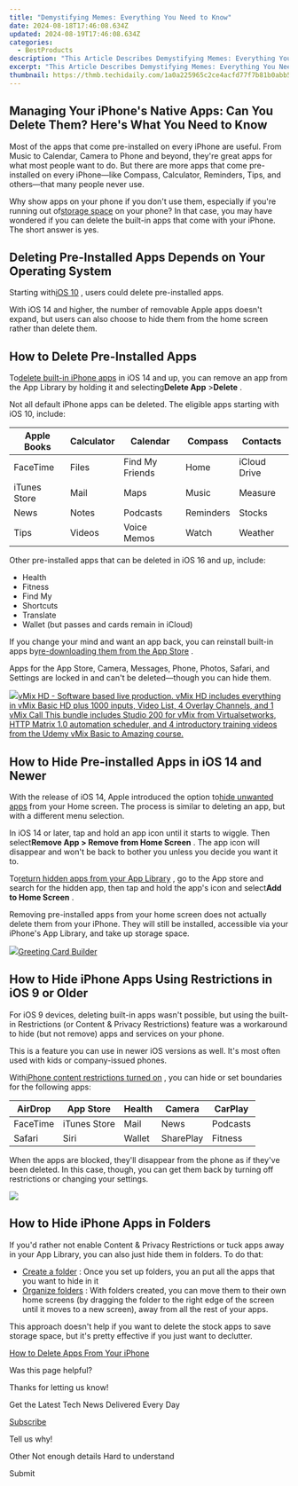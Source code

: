 ```yaml
---
title: "Demystifying Memes: Everything You Need to Know"
date: 2024-08-18T17:46:08.634Z
updated: 2024-08-19T17:46:08.634Z
categories:
  - BestProducts
description: "This Article Describes Demystifying Memes: Everything You Need to Know"
excerpt: "This Article Describes Demystifying Memes: Everything You Need to Know"
thumbnail: https://thmb.techidaily.com/1a0a225965c2ce4acfd77f7b81b0abb5e4b211b4f6a739d5a50d45eaa5fd443d.jpg
---
```


## Managing Your iPhone's Native Apps: Can You Delete Them? Here's What You Need to Know
 Most of the apps that come pre-installed on every iPhone are useful. From Music to Calendar, Camera to Phone and beyond, they're great apps for what most people want to do. But there are more apps that come pre-installed on every iPhone—like Compass, Calculator, Reminders, Tips, and others—that many people never use.

 Why show apps on your phone if you don't use them, especially if you're running out of[storage space](https://www.lifewire.com/update-iphone-with-low-storage-4125574) on your phone? In that case, you may have wondered if you can delete the built-in apps that come with your iPhone. The short answer is yes.

## Deleting Pre-Installed Apps Depends on Your Operating System

 Starting with[iOS 10](https://www.lifewire.com/fantastic-features-ios-10-4053166) , users could delete pre-installed apps.

 With iOS 14 and higher, the number of removable Apple apps doesn't expand, but users can also choose to hide them from the home screen rather than delete them.

## How to Delete Pre-Installed Apps

 To[delete built-in iPhone apps](https://www.lifewire.com/delete-apps-from-iphone-2000648) in iOS 14 and up, you can remove an app from the App Library by holding it and selecting**Delete App** \>**Delete** .

 Not all default iPhone apps can be deleted. The eligible apps starting with iOS 10, include:

| Apple Books  | Calculator | Calendar        | Compass   | Contacts     |
| ------------ | ---------- | --------------- | --------- | ------------ |
| FaceTime     | Files      | Find My Friends | Home      | iCloud Drive |
| iTunes Store | Mail       | Maps            | Music     | Measure      |
| News         | Notes      | Podcasts        | Reminders | Stocks       |
| Tips         | Videos     | Voice Memos     | Watch     | Weather      |

 Other pre-installed apps that can be deleted in iOS 16 and up, include:

* Health
* Fitness
* Find My
* Shortcuts
* Translate
* Wallet (but passes and cards remain in iCloud)

 If you change your mind and want an app back, you can reinstall built-in apps by[re-downloading them from the App Store](https://www.lifewire.com/download-past-iphone-app-purchases-2000371) .

 Apps for the App Store, Camera, Messages, Phone, Photos, Safari, and Settings are locked in and can't be deleted—though you can hide them.

<!-- affiliate ads begin -->
<a href="https://secure.2checkout.com/order/checkout.php?PRODS=4718730&QTY=1&AFFILIATE=108875&CART=1"> <img src="https://secure.avangate.com/images/merchant/ce9a6fb2becc2d235e62b125e9260102/products/copy_vMixCallScreenshot1-large.jpg" border="0">vMix HD - Software based live production. vMix HD includes everything in vMix Basic HD plus 1000 inputs, Video List, 4 Overlay Channels, and 1 vMix Call 
This bundle includes Studio 200 for vMix from Virtualsetworks, HTTP Matrix 1.0 automation scheduler, and 4 introductory training videos from the Udemy vMix Basic to Amazing course. </a>
<!-- affiliate ads end -->
## How to Hide Pre-installed Apps in iOS 14 and Newer

 With the release of iOS 14, Apple introduced the option to[hide unwanted apps](https://www.lifewire.com/hide-apps-on-iphone-8584258) from your Home screen. The process is similar to deleting an app, but with a different menu selection.

 In iOS 14 or later, tap and hold an app icon until it starts to wiggle. Then select**Remove App > Remove from Home Screen** . The app icon will disappear and won't be back to bother you unless you decide you want it to.

 To[return hidden apps from your App Library](https://www.lifewire.com/move-apps-from-library-to-home-screen-5271210) , go to the App store and search for the hidden app, then tap and hold the app's icon and select**Add to Home Screen** .

 Removing pre-installed apps from your home screen does not actually delete them from your iPhone. They will still be installed, accessible via your iPhone's App Library, and take up storage space.

<!-- affiliate ads begin -->
<a href="https://secure.2checkout.com/order/checkout.php?PRODS=2067133&QTY=1&AFFILIATE=108875&CART=1"><img src="https://www.pearlmountainsoft.com/n_img/product/gcb/banScrn.jpg" border="0">Greeting Card Builder</a>
<!-- affiliate ads end -->
## How to Hide iPhone Apps Using Restrictions in iOS 9 or Older

 For iOS 9 devices, deleting built-in apps wasn't possible, but using the built-in Restrictions (or Content & Privacy Restrictions) feature was a workaround to hide (but not remove) apps and services on your phone.

 This is a feature you can use in newer iOS versions as well. It's most often used with kids or company-issued phones.

 With[iPhone content restrictions turned on](https://www.lifewire.com/using-iphone-content-restrictions-2000102) , you can hide or set boundaries for the following apps:

| AirDrop  | App Store    | Health | Camera    | CarPlay  |
| -------- | ------------ | ------ | --------- | -------- |
| FaceTime | iTunes Store | Mail   | News      | Podcasts |
| Safari   | Siri         | Wallet | SharePlay | Fitness  |

 When the apps are blocked, they'll disappear from the phone as if they've been deleted. In this case, though, you can get them back by turning off restrictions or changing your settings.

<!-- affiliate ads begin -->
<a href="https://store.revouninstaller.com/order/checkout.php?PRODS=27889512&QTY=1&AFFILIATE=108875&CART=1"><img src="https://secure.avangate.com/images/merchant/4282ec8de8c9be897e7aff4aa231b1a4/728__90.jpg" border="0"></a>
<!-- affiliate ads end -->
## How to Hide iPhone Apps in Folders

 If you'd rather not enable Content & Privacy Restrictions or tuck apps away in your App Library, you can also just hide them in folders. To do that:

* [Create a folder](https://www.lifewire.com/how-to-make-folders-and-group-apps-on-iphone-2000100) : Once you set up folders, you an put all the apps that you want to hide in it
* [Organize folders](https://www.lifewire.com/how-to-rearrange-apps-and-folders-on-the-iphone-2000097) : With folders created, you can move them to their own home screens (by dragging the folder to the right edge of the screen until it moves to a new screen), away from all the rest of your apps.

 This approach doesn't help if you want to delete the stock apps to save storage space, but it's pretty effective if you just want to declutter.

[How to Delete Apps From Your iPhone](https://www.lifewire.com/delete-apps-from-iphone-2000648)

Was this page helpful?

Thanks for letting us know!

 Get the Latest Tech News Delivered Every Day

[Subscribe](https://www.lifewire.com/#)

Tell us why!

 Other  Not enough details  Hard to understand

 Submit

<ins class="adsbygoogle"
     style="display:block"
     data-ad-format="autorelaxed"
     data-ad-client="ca-pub-7571918770474297"
     data-ad-slot="1223367746"></ins>



<ins class="adsbygoogle"
     style="display:block"
     data-ad-client="ca-pub-7571918770474297"
     data-ad-slot="8358498916"
     data-ad-format="auto"
     data-full-width-responsive="true"></ins>


